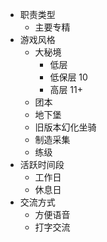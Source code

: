 - 职责类型
  - 主要专精
- 游戏风格
  - 大秘境
    - 低层
    - 低保层 10
    - 高层 11+
  - 团本
  - 地下堡
  - 旧版本幻化坐骑
  - 制造采集
  - 练级
- 活跃时间段
  - 工作日
  - 休息日
- 交流方式
  - 方便语音
  - 打字交流